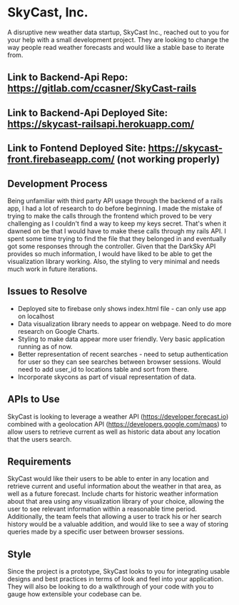# SkyCast, Inc.

A disruptive new weather data startup, SkyCast Inc., reached out to you for your help with a small development project. They are looking to change the way people read weather forecasts and would like a stable base to iterate from.

## Link to Backend-Api Repo: https://gitlab.com/ccasner/SkyCast-rails
## Link to Backend-Api Deployed Site: https://skycast-railsapi.herokuapp.com/
## Link to Fontend Deployed Site: https://skycast-front.firebaseapp.com/ (not working properly)

## Development Process

Being unfamiliar with third party API usage through the backend of a rails app, I had a lot of research to do before beginning. I made the mistake of trying to make the calls through the frontend which proved to be very challenging as I couldn't find a way to keep my keys secret. That's when it dawned on be that I would have to make these calls through my rails API. I spent some time trying to find the file that they belonged in and eventually got some responses through the controller. Given that the DarkSky API provides so much information, I would have liked to be able to get the visualization library working. Also, the styling to very minimal and needs much work in future iterations.

## Issues to Resolve

- Deployed site to firebase only shows index.html file - can only use app on localhost
- Data visualization library needs to appear on webpage. Need to do more research on Google Charts.
- Styling to make data appear more user friendly. Very basic application running as of now.
- Better representation of recent searches - need to setup authentication for user so they can see searches between browser sessions. Would need to add user_id to locations table and sort from there.
- Incorporate skycons as part of visual representation of data.

## APIs to Use
SkyCast is looking to leverage a weather API (https://developer.forecast.io) combined with a geolocation API (https://developers.google.com/maps) to allow users to retrieve current as well as historic data about any location that the users search.

## Requirements
SkyCast would like their users to be able to enter in any location and retrieve current and useful information about the weather in that area, as well as a future forecast.
Include charts for historic weather information about that area using any visualization library of your choice, allowing the user to see relevant information within a reasonable time period.
Additionally, the team feels that allowing a user to track his or her search history would be a valuable addition, and would like to see a way of storing queries made by a specific user between browser sessions.

## Style
Since the project is a prototype, SkyCast looks to you for integrating usable designs and best practices in terms of look and feel into your application. They will also be looking to do a walkthrough of your code with you to gauge how extensible your codebase can be.
